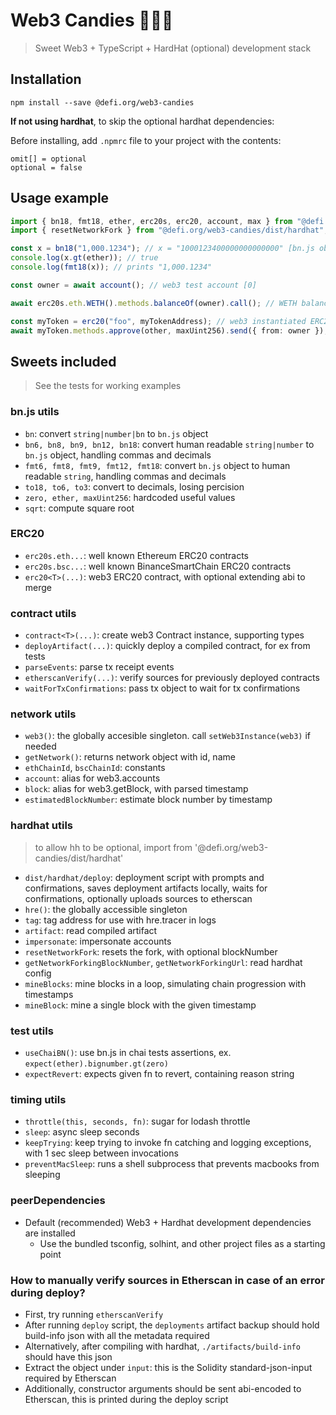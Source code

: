 # Web3 Candies 🍬🍭🍦

> Sweet Web3 + TypeScript + HardHat (optional) development stack

## Installation

`npm install --save @defi.org/web3-candies`

**If not using hardhat**, to skip the optional hardhat dependencies:

Before installing, add `.npmrc` file to your project with the contents:

```
omit[] = optional
optional = false
```

## Usage example

```typescript
import { bn18, fmt18, ether, erc20s, erc20, account, max } from "@defi.org/web3-candies";
import { resetNetworkFork } from "@defi.org/web3-candies/dist/hardhat"; // to allow hardhat dependencies to be optional

const x = bn18("1,000.1234"); // x = "1000123400000000000000" [bn.js object representing wei, parsed with 18 decimals]
console.log(x.gt(ether)); // true
console.log(fmt18(x)); // prints "1,000.1234"

const owner = await account(); // web3 test account [0]

await erc20s.eth.WETH().methods.balanceOf(owner).call(); // WETH balance of

const myToken = erc20("foo", myTokenAddress); // web3 instantiated ERC20 Contract
await myToken.methods.approve(other, maxUint256).send({ from: owner }); // approve max uint value for other to spend
```

## Sweets included

> See the tests for working examples

### bn.js utils

- `bn`: convert `string|number|bn` to `bn.js` object
- `bn6, bn8, bn9, bn12, bn18`: convert human readable `string|number` to `bn.js` object, handling commas and decimals
- `fmt6, fmt8, fmt9, fmt12, fmt18`: convert `bn.js` object to human readable `string`, handling commas and decimals
- `to18, to6, to3`: convert to decimals, losing percision
- `zero, ether, maxUint256`: hardcoded useful values
- `sqrt`: compute square root

### ERC20

- `erc20s.eth...`: well known Ethereum ERC20 contracts
- `erc20s.bsc...`: well known BinanceSmartChain ERC20 contracts
- `erc20<T>(...)`: web3 ERC20 contract, with optional extending abi to merge

### contract utils

- `contract<T>(...)`: create web3 Contract instance, supporting types
- `deployArtifact(...)`: quickly deploy a compiled contract, for ex from tests
- `parseEvents`: parse tx receipt events
- `etherscanVerify(...)`: verify sources for previously deployed contracts
- `waitForTxConfirmations`: pass tx object to wait for tx confirmations

### network utils

- `web3()`: the globally accesible singleton. call `setWeb3Instance(web3)` if needed
- `getNetwork()`: returns network object with id, name
- `ethChainId`, `bscChainId`: constants
- `account`: alias for web3.accounts
- `block`: alias for web3.getBlock, with parsed timestamp
- `estimatedBlockNumber`: estimate block number by timestamp

### hardhat utils

> to allow hh to be optional, import from '@defi.org/web3-candies/dist/hardhat'

- `dist/hardhat/deploy`: deployment script with prompts and confirmations, saves deployment artifacts locally, waits for confirmations, optionally uploads sources to etherscan
- `hre()`: the globally accessible singleton
- `tag`: tag address for use with hre.tracer in logs
- `artifact`: read compiled artifact
- `impersonate`: impersonate accounts
- `resetNetworkFork`: resets the fork, with optional blockNumber
- `getNetworkForkingBlockNumber`, `getNetworkForkingUrl`: read hardhat config
- `mineBlocks`: mine blocks in a loop, simulating chain progression with timestamps
- `mineBlock`: mine a single block with the given timestamp

### test utils

- `useChaiBN()`: use bn.js in chai tests assertions, ex. `expect(ether).bignumber.gt(zero)`
- `expectRevert`: expects given fn to revert, containing reason string

### timing utils

- `throttle(this, seconds, fn)`: sugar for lodash throttle
- `sleep`: async sleep seconds
- `keepTrying`: keep trying to invoke fn catching and logging exceptions, with 1 sec sleep between invocations
- `preventMacSleep`: runs a shell subprocess that prevents macbooks from sleeping

### peerDependencies

- Default (recommended) Web3 + Hardhat development dependencies are installed
  - Use the bundled tsconfig, solhint, and other project files as a starting point

### How to manually verify sources in Etherscan in case of an error during deploy?

- First, try running `etherscanVerify`
- After running `deploy` script, the `deployments` artifact backup should hold build-info json with all the metadata required
- Alternatively, after compiling with hardhat, `./artifacts/build-info` should have this json
- Extract the object under `input`: this is the Solidity standard-json-input required by Etherscan
- Additionally, constructor arguments should be sent abi-encoded to Etherscan, this is printed during the deploy script
